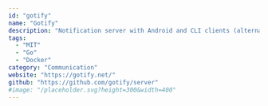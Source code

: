 ```yaml
---
id: "gotify"
name: "Gotify"
description: "Notification server with Android and CLI clients (alternative to PushBullet)."
tags:
  - "MIT"
  - "Go"
  - "Docker"
category: "Communication"
website: "https://gotify.net/"
github: "https://github.com/gotify/server"
#image: "/placeholder.svg?height=300&width=400"
---
```


